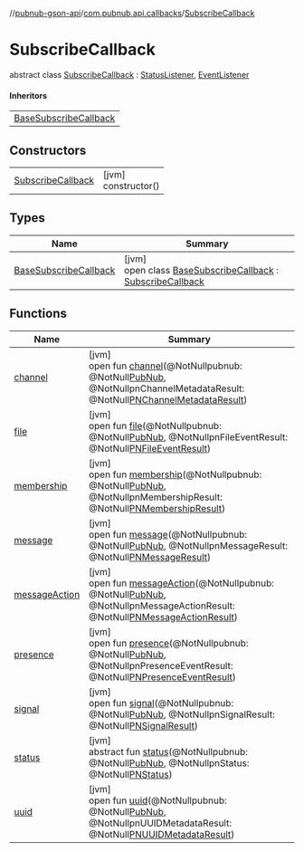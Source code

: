 //[pubnub-gson-api](../../../index.md)/[com.pubnub.api.callbacks](../index.md)/[SubscribeCallback](index.md)

# SubscribeCallback

abstract class [SubscribeCallback](index.md) : [StatusListener](../../com.pubnub.api.v2.callbacks/-status-listener/index.md), [EventListener](../../com.pubnub.api.v2.callbacks/-event-listener/index.md)

#### Inheritors

| |
|---|
| [BaseSubscribeCallback](-base-subscribe-callback/index.md) |

## Constructors

| | |
|---|---|
| [SubscribeCallback](-subscribe-callback.md) | [jvm]<br>constructor() |

## Types

| Name | Summary |
|---|---|
| [BaseSubscribeCallback](-base-subscribe-callback/index.md) | [jvm]<br>open class [BaseSubscribeCallback](-base-subscribe-callback/index.md) : [SubscribeCallback](index.md) |

## Functions

| Name | Summary |
|---|---|
| [channel](../../com.pubnub.api.v2.callbacks/-event-listener/channel.md) | [jvm]<br>open fun [channel](../../com.pubnub.api.v2.callbacks/-event-listener/channel.md)(@NotNullpubnub: @NotNull[PubNub](../../com.pubnub.api/-pub-nub/index.md), @NotNullpnChannelMetadataResult: @NotNull[PNChannelMetadataResult](../../com.pubnub.api.models.consumer.objects_api.channel/-p-n-channel-metadata-result/index.md)) |
| [file](../../com.pubnub.api.v2.callbacks/-event-listener/file.md) | [jvm]<br>open fun [file](../../com.pubnub.api.v2.callbacks/-event-listener/file.md)(@NotNullpubnub: @NotNull[PubNub](../../com.pubnub.api/-pub-nub/index.md), @NotNullpnFileEventResult: @NotNull[PNFileEventResult](../../../../../pubnub-core/pubnub-core-api/pubnub-core-api/com.pubnub.api.models.consumer.pubsub.files/-p-n-file-event-result/index.md)) |
| [membership](../../com.pubnub.api.v2.callbacks/-event-listener/membership.md) | [jvm]<br>open fun [membership](../../com.pubnub.api.v2.callbacks/-event-listener/membership.md)(@NotNullpubnub: @NotNull[PubNub](../../com.pubnub.api/-pub-nub/index.md), @NotNullpnMembershipResult: @NotNull[PNMembershipResult](../../com.pubnub.api.models.consumer.objects_api.membership/-p-n-membership-result/index.md)) |
| [message](../../com.pubnub.api.v2.callbacks/-event-listener/message.md) | [jvm]<br>open fun [message](../../com.pubnub.api.v2.callbacks/-event-listener/message.md)(@NotNullpubnub: @NotNull[PubNub](../../com.pubnub.api/-pub-nub/index.md), @NotNullpnMessageResult: @NotNull[PNMessageResult](../../../../../pubnub-core/pubnub-core-api/pubnub-core-api/com.pubnub.api.models.consumer.pubsub/-p-n-message-result/index.md)) |
| [messageAction](../../com.pubnub.api.v2.callbacks/-event-listener/message-action.md) | [jvm]<br>open fun [messageAction](../../com.pubnub.api.v2.callbacks/-event-listener/message-action.md)(@NotNullpubnub: @NotNull[PubNub](../../com.pubnub.api/-pub-nub/index.md), @NotNullpnMessageActionResult: @NotNull[PNMessageActionResult](../../../../../pubnub-core/pubnub-core-api/pubnub-core-api/com.pubnub.api.models.consumer.pubsub.message_actions/-p-n-message-action-result/index.md)) |
| [presence](../../com.pubnub.api.v2.callbacks/-event-listener/presence.md) | [jvm]<br>open fun [presence](../../com.pubnub.api.v2.callbacks/-event-listener/presence.md)(@NotNullpubnub: @NotNull[PubNub](../../com.pubnub.api/-pub-nub/index.md), @NotNullpnPresenceEventResult: @NotNull[PNPresenceEventResult](../../../../../pubnub-core/pubnub-core-api/pubnub-core-api/com.pubnub.api.models.consumer.pubsub/-p-n-presence-event-result/index.md)) |
| [signal](../../com.pubnub.api.v2.callbacks/-event-listener/signal.md) | [jvm]<br>open fun [signal](../../com.pubnub.api.v2.callbacks/-event-listener/signal.md)(@NotNullpubnub: @NotNull[PubNub](../../com.pubnub.api/-pub-nub/index.md), @NotNullpnSignalResult: @NotNull[PNSignalResult](../../../../../pubnub-core/pubnub-core-api/pubnub-core-api/com.pubnub.api.models.consumer.pubsub/-p-n-signal-result/index.md)) |
| [status](../../com.pubnub.api.v2.callbacks/-status-listener/status.md) | [jvm]<br>abstract fun [status](../../com.pubnub.api.v2.callbacks/-status-listener/status.md)(@NotNullpubnub: @NotNull[PubNub](../../com.pubnub.api/-pub-nub/index.md), @NotNullpnStatus: @NotNull[PNStatus](../../../../../pubnub-core/pubnub-core-api/pubnub-core-api/com.pubnub.api.models.consumer/-p-n-status/index.md)) |
| [uuid](../../com.pubnub.api.v2.callbacks/-event-listener/uuid.md) | [jvm]<br>open fun [uuid](../../com.pubnub.api.v2.callbacks/-event-listener/uuid.md)(@NotNullpubnub: @NotNull[PubNub](../../com.pubnub.api/-pub-nub/index.md), @NotNullpnUUIDMetadataResult: @NotNull[PNUUIDMetadataResult](../../com.pubnub.api.models.consumer.objects_api.uuid/-p-n-u-u-i-d-metadata-result/index.md)) |
